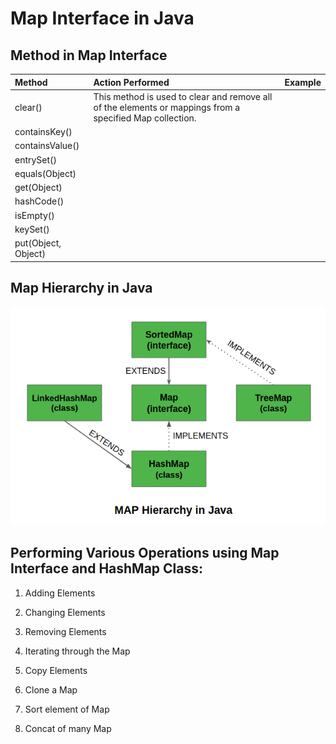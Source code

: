 
# Map Interface in Java

## Method in Map Interface

| Method | Action Performed | Example |
| :--- | :--- | :--- |
|clear() | This method is used to clear and remove all of the elements or mappings from a specified Map collection.||
|containsKey() | 
|containsValue()|
|entrySet()|
|equals(Object)|
|get(Object)|
|hashCode()|
|isEmpty()|
|keySet()|
|put(Object, Object)|


## Map Hierarchy in Java

![img.png](docs/map-hierarchy-in-java.png)



## Performing Various Operations using Map Interface and HashMap Class:

1. Adding Elements

2. Changing Elements

3. Removing Elements

4. Iterating through the Map

5. Copy Elements

6. Clone a Map

7. Sort element of Map

8. Concat of many Map

